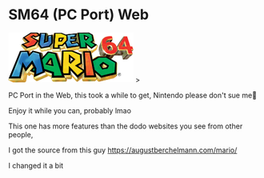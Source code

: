 # SM64 (PC Port) Web

<img src="SuperMario64.png" alt="Alt text" title="Optional title" width="250" height="100"> >

PC Port in the Web, this took a while to get, 
Nintendo please don't sue me😬

Enjoy it while you can, probably lmao

This one has more features than the dodo websites you see from other people, 

I got the source from this guy
https://augustberchelmann.com/mario/

I changed it a bit
